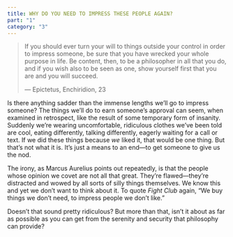```yaml
---
title: WHY DO YOU NEED TO IMPRESS THESE PEOPLE AGAIN?
part: "1"
category: "3"
---
```


> If you should ever turn your will to things outside your control in order to impress someone, be sure that you have wrecked your whole purpose in life. Be content, then, to be a philosopher in all that you do, and if you wish also to be seen as one, show yourself first that you are and you will succeed.
>
> — Epictetus, Enchiridion, 23

Is there anything sadder than the immense lengths we’ll go to impress someone? The things we’ll do to earn someone’s approval can seem, when examined in retrospect, like the result of some temporary form of insanity. Suddenly we’re wearing uncomfortable, ridiculous clothes we’ve been told are cool, eating differently, talking differently, eagerly waiting for a call or text. If we did these things because _we_ liked it, that would be one thing. But that’s not what it is. It’s just a means to an end—to get someone to give us the nod.

The irony, as Marcus Aurelius points out repeatedly, is that the people whose opinion we covet are not all that great. They’re flawed—they’re distracted and wowed by all sorts of silly things themselves. We know this and yet we don’t want to think about it. To quote _Fight Club_ again, “We buy things we don’t need, to impress people we don’t like.”

Doesn’t that sound pretty ridiculous? But more than that, isn’t it about as far as possible as you can get from the serenity and security that philosophy can provide?
